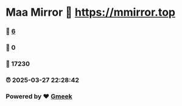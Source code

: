 # Maa Mirror :link: https://mmirror.top 
### :page_facing_up: [6](https://mmirror.top/tag.html) 
### :speech_balloon: 0 
### :hibiscus: 17230 
### :alarm_clock: 2025-03-27 22:28:42 
### Powered by :heart: [Gmeek](https://github.com/Meekdai/Gmeek)
